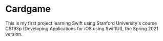# Cardgame
This is my first project learning Swift using Stanford University's course CS193p (Developing Applications for iOS using SwiftUI), the Spring 2021 version.
